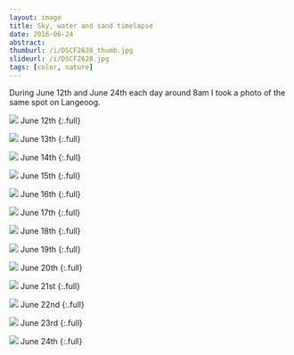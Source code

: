 ```yaml
---
layout: image
title: Sky, water and sand timelapse
date: 2016-06-24
abstract:
thumburl: /i/DSCF2620_thumb.jpg
slideurl: /i/DSCF2620.jpg
tags: [color, nature]
---
```

During June 12th and June 24th each day around 8am I took a photo of the same spot on Langeoog.

![]({{site.url}}/i/DSCF2530.jpg)
June 12th
{:.full}

![]({{site.url}}/i/DSCF2541.jpg)
June 13th
{:.full}

![]({{site.url}}/i/DSCF2554.jpg)
June 14th
{:.full}

![]({{site.url}}/i/DSCF2565.jpg)
June 15th
{:.full}

![]({{site.url}}/i/DSCF2581.jpg)
June 16th
{:.full}

![]({{site.url}}/i/DSCF2601.jpg)
June 17th
{:.full}

![]({{site.url}}/i/DSCF2606.jpg)
June 18th
{:.full}

![]({{site.url}}/i/DSCF2620.jpg)
June 19th
{:.full}

![]({{site.url}}/i/DSCF2632.jpg)
June 20th
{:.full}

![]({{site.url}}/i/DSCF2639.jpg)
June 21st
{:.full}

![]({{site.url}}/i/DSCF2651.jpg)
June 22nd
{:.full}

![]({{site.url}}/i/DSCF2667.jpg)
June 23rd
{:.full}

![]({{site.url}}/i/DSCF2680.jpg)
June 24th
{:.full}
